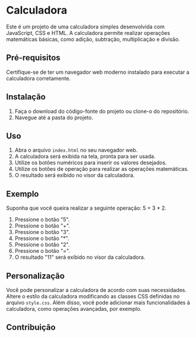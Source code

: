 # Calculadora

Este é um projeto de uma calculadora simples desenvolvida com JavaScript, CSS e HTML. 
A calculadora permite realizar operações matemáticas básicas, como adição, subtração, multiplicação e divisão.

## Pré-requisitos

Certifique-se de ter um navegador web moderno instalado para executar a calculadora corretamente.

## Instalação

1. Faça o download do código-fonte do projeto ou clone-o do repositório.
2. Navegue até a pasta do projeto.

## Uso

1. Abra o arquivo `index.html` no seu navegador web.
2. A calculadora será exibida na tela, pronta para ser usada.
3. Utilize os botões numéricos para inserir os valores desejados.
4. Utilize os botões de operação para realizar as operações matemáticas.
5. O resultado será exibido no visor da calculadora.

## Exemplo

Suponha que você queira realizar a seguinte operação: 5 + 3 * 2. 

1. Pressione o botão "5".
2. Pressione o botão "+".
3. Pressione o botão "3".
4. Pressione o botão "*".
5. Pressione o botão "2".
6. Pressione o botão "=".
7. O resultado "11" será exibido no visor da calculadora.

## Personalização

Você pode personalizar a calculadora de acordo com suas necessidades. Altere o estilo da calculadora modificando as classes CSS definidas no arquivo `style.css`. Além disso, você pode adicionar mais funcionalidades à calculadora, como operações avançadas, por exemplo.

## Contribuição

